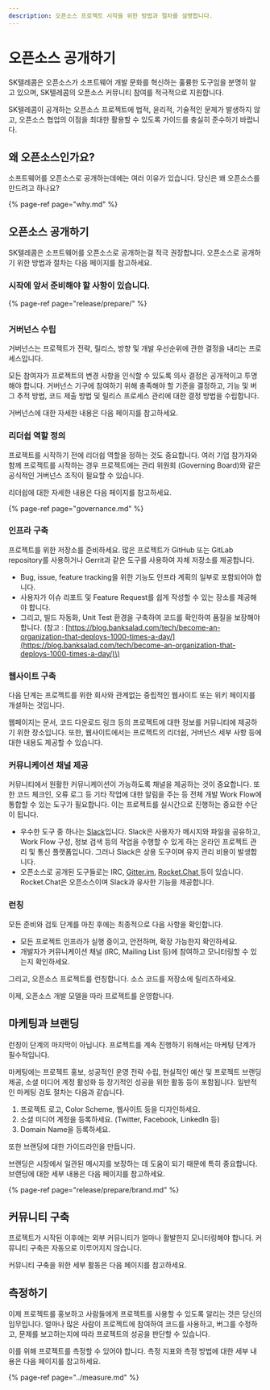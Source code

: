 ```yaml
---
description: 오픈소스 프로젝트 시작을 위한 방법과 절차를 설명합니다.
---
```


# 오픈소스 공개하기

SK텔레콤은 오픈소스가 소프트웨어 개발 문화를 혁신하는 훌륭한 도구임을 분명히 알고 있으며, SK텔레콤의 오픈소스 커뮤니티 참여를 적극적으로 지원합니다. 

SK텔레콤이 공개하는 오픈소스 프로젝트에 법적, 윤리적, 기술적인 문제가 발생하지 않고, 오픈소스 협업의 이점을 최대한 활용할 수 있도록 가이드를 충실히 준수하기 바랍니다. 

## 왜 오픈소스인가요? 

소프트웨어를 오픈소스로 공개하는데에는 여러 이유가 있습니다. 당신은 왜 오픈소스를 만드려고 하나요? 

{% page-ref page="why.md" %}

## 오픈소스 공개하기

SK텔레콤은 소프트웨어를 오픈소스로 공개하는걸 적극 권장합니다. 오픈소스로 공개하기 위한 방법과 절차는 다음 페이지를 참고하세요. 



### 시작에 앞서 준비해야 할 사항이 있습니다.

{% page-ref page="release/prepare/" %}

## 

#### 

### 거버넌스 수립

거버넌스는 프로젝트가 전략, 릴리스, 방향 및 개발 우선순위에 관한 결정을 내리는 프로세스입니다. 

모든 참여자가 프로젝트의 변경 사항을 인식할 수 있도록 의사 결정은 공개적이고 투명해야 합니다. 거버넌스 기구에 참여하기 위해 충족해야 할 기준을 결정하고, 기능 및 버그 추적 방법, 코드 제출 방법 및 릴리스 프로세스 관리에 대한 결정 방법을 수립합니다.

거버넌스에 대한 자세한 내용은 다음 페이지를 참고하세요. 

### 리더쉽 역할 정의

프로젝트를 시작하기 전에 리더쉽 역할을 정하는 것도 중요합니다. 여러 기업 참가자와 함께 프로젝트를 시작하는 경우 프로젝트에는 관리 위원회 \(Governing Board\)와 같은 공식적인 거버넌스 조직이 필요할 수 있습니다.

리더쉽에 대한 자세한 내용은 다음 페이지를 참고하세요. 

{% page-ref page="governance.md" %}

### 인프라 구축

프로젝트를 위한 저장소를 준비하세요. 많은 프로젝트가 GitHub 또는 GitLab repository를 사용하거나 Gerrit과 같은 도구를 사용하여 자체 저장소를 제공합니다. 

* Bug, issue, feature tracking을 위한 기능도 인프라 계획의 일부로 포함되어야 합니다. 
* 사용자가 이슈 리포트 및 Feature Request를 쉽게 작성할 수 있는 장소를 제공해야 합니다.  
* 그리고, 빌드 자동화, Unit Test 환경을 구축하여 코드를 확인하여 품질을 보장해야 합니다. \(참고 : [https://blog.banksalad.com/tech/become-an-organization-that-deploys-1000-times-a-day/](https://blog.banksalad.com/tech/become-an-organization-that-deploys-1000-times-a-day/)\)

### 웹사이트 구축

다음 단계는 프로젝트를 위한 회사와 관계없는 중립적인 웹사이트 또는 위키 페이지를 개설하는 것입니다. 

웹페이지는 문서, 코드 다운로드 링크 등의 프로젝트에 대한 정보를 커뮤니티에 제공하기 위한 장소입니다. 또한, 웹사이트에서는 프로젝트의 리더쉽, 거버넌스 세부 사항 등에 대한 내용도 제공할 수 있습니다.

### 커뮤니케이션 채널 제공

커뮤니티에서 원활한 커뮤니케이션이 가능하도록 채널을 제공하는 것이 중요합니다. 또한 코드 체크인, 오류 로그 등 기타 작업에 대한 알림을 주는 등 전체 개발 Work Flow에 통합할 수 있는 도구가 필요합니다. 이는 프로젝트를 실시간으로 진행하는 중요한 수단이 됩니다. 

* 우수한 도구 중 하나는 [Slack](https://slack.com/)입니다. Slack은 사용자가 메시지와 파일을 공유하고, Work Flow 구성, 정보 검색 등의 작업을 수행할 수 있게 하는 온라인 프로젝트 관리 및 통신 플랫폼입니다. 그러나 Slack은 상용 도구이며 유지 관리 비용이 발생합니다. 
* 오픈소스로 공개된 도구들로는 IRC, [Gitter.im](https://gitter.im/), [Rocket.Chat ](https://rocket.chat/)등이 있습니다. Rocket.Chat은 오픈소스이며 Slack과 유사한 기능을 제공합니다. 

### 런칭

모든 준비와 검토 단계를 마친 후에는 최종적으로 다음 사항을 확인합니다. 

* 모든 프로젝트 인프라가 실행 중이고, 안전하며, 확장 가능한지 확인하세요.
* 개발자가 커뮤니케이션 채널 \(IRC, Mailing List 등\)에 참여하고 모니터링할 수 있는지 확인하세요. 

그리고, 오픈소스 프로젝트를 런칭합니다. 소스 코드를 저장소에 릴리즈하세요. 

이제, 오픈소스 개발 모델을 따라 프로젝트를 운영합니다. 

## 마케팅과 브랜딩

런칭이 단계의 마지막이 아닙니다. 프로젝트를 계속 진행하기 위해서는 마케팅 단계가 필수적입니다. 

마케팅에는 프로젝트 홍보, 성공적인 운영 전략 수립, 현실적인 예산 및 프로젝트 브랜딩 제공, 소셜 미디어 계정 활성화 등 장기적인 성공을 위한 활동 등이 포함됩니다. 일반적인 마케팅 검토 절차는 다음과 같습니다. 

1. 프로젝트 로고, Color Scheme, 웹사이트 등을 디자인하세요. 
2. 소셜 미디어 계정을 등록하세요. \(Twitter, Facebook, LinkedIn 등\)
3. Domain Name을 등록하세요.

또한 브랜딩에 대한 가이드라인을 만듭니다. 

브랜딩은 시장에서 일관된 메시지를 보장하는 데 도움이 되기 때문에 특히 중요합니다. 브랜딩에 대한 세부 내용은 다음 페이지를 참고하세요. 

{% page-ref page="release/prepare/brand.md" %}

## 커뮤니티 구축

프로젝트가 시작된 이후에는 외부 커뮤니티가 얼마나 활발한지 모니터링해야 합니다. 커뮤니티 구축은 자동으로 이루어지지 않습니다.

커뮤니티 구축을 위한 세부 활동은 다음 페이지를 참고하세요.

## 측정하기

이제 프로젝트를 홍보하고 사람들에게 프로젝트를 사용할 수 있도록 알리는 것은 당신의 임무입니다. 얼마나 많은 사람이 프로젝트에 참여하여 코드를 사용하고, 버그를 수정하고, 문제를 보고하는지에 따라 프로젝트의 성공을 판단할 수 있습니다. 

이를 위해 프로젝트를 측정할 수 있어야 합니다. 측정 지표와 측정 방법에 대한 세부 내용은 다음 페이지를 참고하세요. 

{% page-ref page="../measure.md" %}

